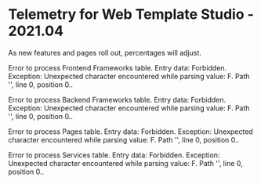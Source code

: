 # Telemetry for Web Template Studio - 2021.04

As new features and pages roll out, percentages  will adjust.

Error to process Frontend Frameworks table.
Entry data: Forbidden.
Exception: Unexpected character encountered while parsing value: F. Path '', line 0, position 0..

Error to process Backend Frameworks table.
Entry data: Forbidden.
Exception: Unexpected character encountered while parsing value: F. Path '', line 0, position 0..

Error to process Pages table.
Entry data: Forbidden.
Exception: Unexpected character encountered while parsing value: F. Path '', line 0, position 0..

Error to process Services table.
Entry data: Forbidden.
Exception: Unexpected character encountered while parsing value: F. Path '', line 0, position 0..

